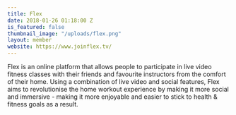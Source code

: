 ```yaml
---
title: Flex
date: 2018-01-26 01:18:00 Z
is_featured: false
thumbnail_image: "/uploads/flex.png"
layout: member
website: https://www.joinflex.tv/
---
```


Flex is an online platform that allows people to participate in live video fitness classes with their friends and favourite instructors from the comfort of their home. Using a combination of live video and social features, Flex aims to revolutionise the home workout experience by making it more social and immersive - making it more enjoyable and easier to stick to health & fitness goals as a result.